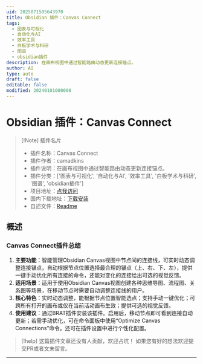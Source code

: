```yaml
---
uid: 2025071505643970
title: Obsidian 插件：Canvas Connect
tags:
  - 图表与可视化
  - 自动化与AI
  - 效率工具
  - 白板学术与科研
  - 图谱
  - obsidian插件
description: 在画布视图中通过智能路由动态更新连接锚点。
author: AI
type: auto
draft: false
editable: false
modified: 20240101000000
---
```


# Obsidian 插件：Canvas Connect

> [!Note] 插件名片
> - 插件名称：Canvas Connect
> - 插件作者：camadkins
> - 插件说明：在画布视图中通过智能路由动态更新连接锚点。
> - 插件分类：['图表与可视化', '自动化与AI', '效率工具', '白板学术与科研', '图谱', 'obsidian插件']
> - 项目地址：[点我访问](https://github.com/camadkins/obsidian-canvas-connect)
> - 国内下载地址：[下载安装](https://pkmer.cn/products/plugin/pluginMarket/?canvas-connect)
> - 自述文件：[Readme](https://ghproxy.net/https://raw.githubusercontent.com/camadkins/obsidian-canvas-connect/master/README.md)



## 概述

### Canvas Connect插件总结
1. **主要功能**：智能管理Obsidian Canvas视图中节点间的连接线，可实时动态调整连接锚点，自动根据节点位置选择最合理的锚点（上、右、下、左），提供一键手动优化所有连接的命令，还能对变化的连接给出可选的视觉反馈。
2. **适用场景**：适用于使用Obsidian Canvas视图创建各种思维导图、流程图、关系图等场景，在移动节点时需要自动调整连接线的用户。
3. **核心特色**：实时动态调整，能根据节点位置智能选点；支持手动一键优化；可跨所有打开的画布或仅在当前活动画布生效；提供可选的视觉反馈。
4. **使用建议**：通过BRAT插件安装该插件。启用后，移动节点即可看到连接自动更新；若需手动优化，可在命令面板中使用“Optimize Canvas Connections”命令。还可在插件设置中进行个性化配置。


> [!help] 
> 这篇插件文章还没有人贡献，欢迎占坑！
> 如果您有好的想法欢迎提交PR或者文末留言。
> 

---


